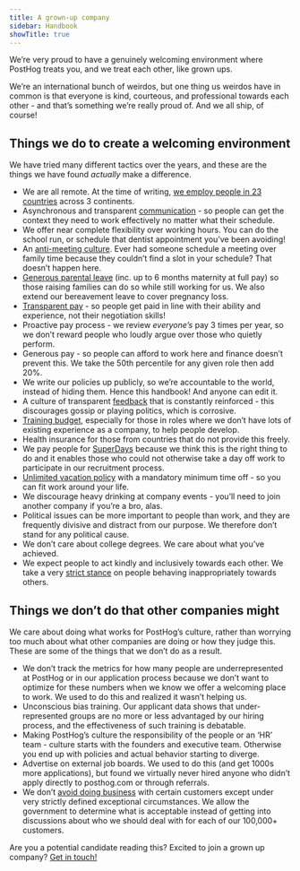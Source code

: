 ```yaml
---
title: A grown-up company
sidebar: Handbook
showTitle: true
---
```


We’re very proud to have a genuinely welcoming environment where PostHog treats you, and we treat each other, like grown ups.

We’re an international bunch of weirdos, but one thing us weirdos have in common is that everyone is kind, courteous, and professional towards each other - and that’s something we’re really proud of. And we all ship, of course!

## Things we do to create a welcoming environment

We have tried many different tactics over the years, and these are the things we have found _actually_ make a difference. 

- We are all remote. At the time of writing, [we employ people in 23 countries](/people) across 3 continents.
- Asynchronous and transparent [communication](/handbook/company/communication) - so people can get the context they need to work effectively no matter what their schedule.
- We offer near complete flexibility over working hours. You can do the school run, or schedule that dentist appointment you’ve been avoiding!
- An [anti-meeting culture](/handbook/getting-started/meetings). Ever had someone schedule a meeting over family time because they couldn’t find a slot in your schedule? That doesn’t happen here. 
- [Generous parental leave](/handbook/people/time-off#parental-leave) (inc. up to 6 months maternity at full pay) so those raising families can do so while still working for us. We also extend our bereavement leave to cover pregnancy loss. 
- [Transparent pay](/handbook/people/compensation) - so people get paid in line with their ability and experience, not their negotiation skills!
- Proactive pay process - we review _everyone’s_ pay 3 times per year, so we don’t reward people who loudly argue over those who quietly perform.
- Generous pay - so people can afford to work here and finance doesn’t prevent this. We take the 50th percentile for any given role then add 20%. 
- We write our policies up publicly, so we’re accountable to the world, instead of hiding them. Hence this handbook! And anyone can edit it.
- A culture of transparent [feedback](/handbook/people/feedback) that is constantly reinforced - this discourages gossip or playing politics, which is corrosive. 
- [Training budget](/handbook/people/training), especially for those in roles where we don’t have lots of existing experience as a company, to help people develop.
- Health insurance for those from countries that do not provide this freely.
- We pay people for [SuperDays](/handbook/people/hiring-process#4-posthog-superday) because we think this is the right thing to do and it enables those who could not otherwise take a day off work to participate in our recruitment process. 
- [Unlimited vacation policy](/handbook/people/time-off) with a mandatory minimum time off - so you can fit work around your life.
- We discourage heavy drinking at company events - you’ll need to join another company if you’re a bro, alas.
- Political issues can be more important to people than work, and they are frequently divisive and distract from our purpose. We therefore don’t stand for any political cause.
- We don’t care about college degrees. We care about what you’ve achieved.
- We expect people to act kindly and inclusively towards each other. We take a very [strict stance](/handbook/people/grievances) on people behaving inappropriately towards others.

## Things we don’t do that other companies might

We care about doing what works for PostHog’s culture, rather than worrying too much about what other companies are doing or how they judge this. These are some of the things that we don’t do as a result.

- We don’t track the metrics for how many people are underrepresented at PostHog or in our application process because we don’t want to optimize for these numbers when we know we offer a welcoming place to work. We used to do this and realized it wasn’t helping us.
- Unconscious bias training. Our applicant data shows that under-represented groups are no more or less advantaged by our hiring process, and the effectiveness of such training is debatable. 
- Making PostHog’s culture the responsibility of the people or an ‘HR’ team - culture starts with the founders and executive team. Otherwise you end up with policies and actual behavior starting to diverge.
- Advertise on external job boards. We used to do this (and get 1000s more applications), but found we virtually never hired anyone who didn’t apply directly to posthog.com or through referrals.
- We don’t [avoid doing business](/handbook/growth/sales/who-we-do-business-with) with certain customers except under very strictly defined exceptional circumstances. We allow the government to determine what is acceptable instead of getting into discussions about who we should deal with for each of our 100,000+ customers.

Are you a potential candidate reading this? Excited to join a grown up company? [Get in touch!](/careers)
